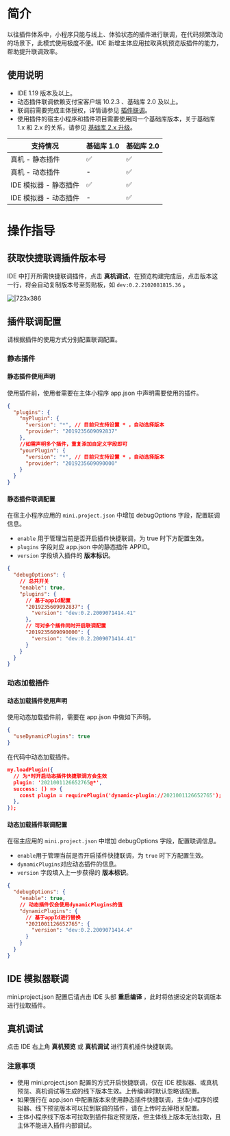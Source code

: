 # 简介

以往插件体系中，小程序只能与线上、体验状态的插件进行联调，在代码频繁改动的场景下，此模式使用极度不便。IDE 新增主体应用拉取真机预览版插件的能力，帮助提升联调效率。

## 使用说明

- IDE 1.19 版本及以上。
- 动态插件联调依赖支付宝客户端 10.2.3 、基础库 2.0 及以上。
- 联调前需要完成主体授权，详情请参见 [插件联调](https://opendocs.alipay.com/mini/plugin/test)。
- 使用插件的宿主小程序和插件项目需要使用同一个基础库版本，关于基础库 1.x 和 2.x 的关系，请参见 [基础库 2.x 升级](https://opendocs.alipay.com/mini/framework/lib-upgrade-v2)。

| **支持情况**          | **基础库 1.0** | **基础库 2.0** |
| --------------------- | -------------- | -------------- |
| 真机 - 静态插件       | ✅             | ✅             |
| 真机 - 动态插件       | -              | ✅             |
| IDE 模拟器 - 静态插件 | ✅             | ✅             |
| IDE 模拟器 - 动态插件 | -              | ✅             |

# 操作指导

## 获取快捷联调插件版本号

IDE 中打开所需快捷联调插件，点击 **真机调试**，在预览构建完成后，点击版本这一行，将会自动复制版本号至剪贴板，如 `dev:0.2.2102081815.36` 。

![|723x386](https://mdn.alipayobjects.com/afts/img/A*jPReSYyO6RsAAAAAAAAAAAAAAa8wAA/original?bz=openpt_doc&t=rHHDsyqpjbGM5TLgBwFouAAAAABkMK8AAAAA#align=left&display=inline&height=700&margin=%5Bobject%20Object%5D&originHeight=700&originWidth=1310&status=done&style=none&width=1310)

## 插件联调配置

请根据插件的使用方式分别配置联调配置。

### 静态插件

#### 静态插件使用声明

使用插件前，使用者需要在主体小程序 app.json 中声明需要使用的插件。

```json
{
  "plugins": {
    "myPlugin": {
      "version": "*", // 目前只支持设置 * ，自动选择版本
      "provider": "2019235609092837"
    },
    //如需声明多个插件，重复添加自定义字段即可
    "yourPlugin": {
      "version": "*", // 目前只支持设置 * ，自动选择版本
      "provider": "2019235609090000"
    }
  }
}
```

#### 静态插件联调配置

在宿主小程序应用的 `mini.project.json` 中增加 debugOptions 字段，配置联调信息。

- `enable` 用于管理当前是否开启插件快捷联调，为 true 时下方配置生效。
- `plugins` 字段对应 app.json 中的静态插件 APPID。
- `version` 字段填入插件的 **版本标识**。

```json
{
  "debugOptions": {
    // 总共开关
    "enable": true,
    "plugins": {
      // 基于appId配置
      "2019235609092837": {
        "version": "dev:0.2.2009071414.41"
      },
      // 可对多个插件同时开启联调配置
      "2019235609090000": {
        "version": "dev:0.2.2009071414.41"
      }
    }
  }
}
```

### 动态加载插件

#### 动态加载插件使用声明

使用动态加载插件前，需要在 app.json 中做如下声明。

```json
{
  "useDynamicPlugins": true
}
```

在代码中动态加载插件。

```json
my.loadPlugin({
  // 为*时开启动态插件快捷联调方会生效
  plugin: '2021001126652765@*',
  success: () => {
    const plugin = requirePlugin('dynamic-plugin://2021001126652765');
  },
});
```

#### 动态加载插件联调配置

在宿主应用的 `mini.project.json` 中增加 debugOptions 字段，配置联调信息。

- `enable`用于管理当前是否开启插件快捷联调，为 `true` 时下方配置生效。
- `dynamicPlugins`对应动态插件的信息。
- `version` 字段填入上一步获得的 **版本标识**。

```json
{
  "debugOptions": {
    "enable": true,
    // 动态插件仅会使用dynamicPlugins的值
    "dynamicPlugins": {
      // 基于appId进行替换
      "2021001126652765": {
        "version": "dev:0.2.2009071414.4"
      }
    }
  }
}
```

## IDE 模拟器联调

mini.project.json 配置后请点击 IDE 头部 **重启编译** ，此时将依据设定的联调版本进行拉取插件。

## 真机调试

点击 IDE 右上角 **真机预览** 或 **真机调试** 进行真机插件快捷联调。

### 注意事项

- 使用 mini.project.json 配置的方式开启快捷联调，仅在 IDE 模拟器、或真机预览、真机调试等生成的线下版本生效。上传编译时默认忽略该配置。
- 如果强行在 app.json 中配置版本来使用静态插件快捷联调，主体小程序的模拟器、线下预览版本可以拉到联调的插件，请在上传时去掉相关配置。
- 主体小程序线下版本可拉取到插件指定预览版，但主体线上版本无法拉取，且主体不能进入插件内部调试。

